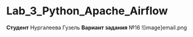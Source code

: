 # Lab_3_Python_Apache_Airflow

**Студент** Нургалеева Гузель
**Вариант задания** №16
![image]email.png
